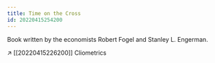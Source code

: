 ```yaml
---
title: Time on the Cross
id: 20220415254200
---
```


Book written by the economists Robert Fogel and Stanley L. Engerman.

↗ [[20220415226200]] Cliometrics

